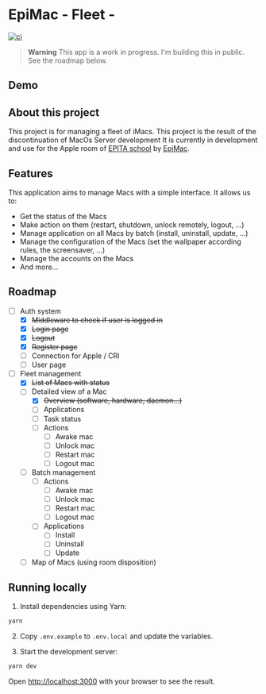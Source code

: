 # EpiMac - Fleet - 

[![ci](https://github.com/gastbob40/epimac-fleet-front/actions/workflows/ci.yml/badge.svg)](https://github.com/gastbob40/epimac-fleet-front/actions/workflows/ci.yml)

> **Warning**
> This app is a work in progress. I'm building this in public.
> See the roadmap below.

## Demo

## About this project

This project is for managing a fleet of iMacs. This project is the result of the discontinuation of MacOs Server development
It is currently in development and use for the Apple room of [EPITA school](https://www.epita.fr/) by [EpiMac](https://epimac.org/).

## Features

This application aims to manage Macs with a simple interface. It allows us to:
- Get the status of the Macs
- Make action on them (restart, shutdown, unlock remotely, logout, ...)
- Manage application on all Macs by batch (install, uninstall, update, ...)
- Manage the configuration of the Macs (set the wallpaper according rules, the screensaver, ...)
- Manage the accounts on the Macs
- And more...

## Roadmap

- [ ] Auth system
  - [x] ~~Middleware to check if user is logged in~~
  - [x] ~~Login page~~
  - [x] ~~Logout~~
  - [x] ~~Register page~~
  - [ ] Connection for Apple / CRI
  - [ ] User page
- [ ] Fleet management
  - [x] ~~List of Macs with status~~
  - [ ] Detailed view of a Mac
    - [x] ~~Overview (software, hardware, daemon...)~~
    - [ ] Applications
    - [ ] Task status
    - [ ] Actions
      - [ ] Awake mac
      - [ ] Unlock mac
      - [ ] Restart mac
      - [ ] Logout mac
  - [ ] Batch management
    - [ ] Actions
        - [ ] Awake mac
        - [ ] Unlock mac
        - [ ] Restart mac
        - [ ] Logout mac
    - [ ] Applications
      - [ ] Install
      - [ ] Uninstall
      - [ ] Update
  - [ ] Map of Macs (using room disposition)

## Running locally

1. Install dependencies using Yarn:

```sh
yarn
```

2. Copy `.env.example` to `.env.local` and update the variables.

3. Start the development server:

```sh
yarn dev
```

Open [http://localhost:3000](http://localhost:3000) with your browser to see the result.
